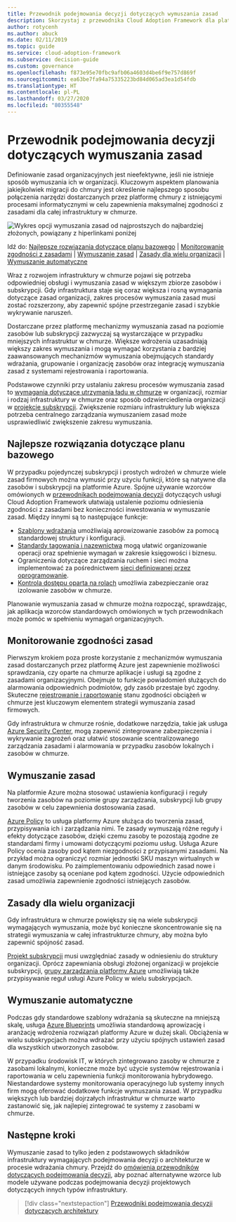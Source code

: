 ```yaml
---
title: Przewodnik podejmowania decyzji dotyczących wymuszania zasad
description: Skorzystaj z przewodnika Cloud Adoption Framework dla platformy Azure, aby dowiedzieć się więcej o subskrypcjach wymuszania zasad jako podstawowym priorytecie projektu podczas migracji na platformę Azure.
author: rotycenh
ms.author: abuck
ms.date: 02/11/2019
ms.topic: guide
ms.service: cloud-adoption-framework
ms.subservice: decision-guide
ms.custom: governance
ms.openlocfilehash: f873e95e70fbc9afb06a4603d4be6f9e757d869f
ms.sourcegitcommit: ea63be7fa94a75335223bd84d065ad3ea1d54fdb
ms.translationtype: HT
ms.contentlocale: pl-PL
ms.lasthandoff: 03/27/2020
ms.locfileid: "80355548"
---
```

# <a name="policy-enforcement-decision-guide"></a>Przewodnik podejmowania decyzji dotyczących wymuszania zasad

Definiowanie zasad organizacyjnych jest nieefektywne, jeśli nie istnieje sposób wymuszania ich w organizacji. Kluczowym aspektem planowania jakiejkolwiek migracji do chmury jest określenie najlepszego sposobu połączenia narzędzi dostarczanych przez platformę chmury z istniejącymi procesami informatycznymi w celu zapewnienia maksymalnej zgodności z zasadami dla całej infrastruktury w chmurze.

![Wykres opcji wymuszania zasad od najprostszych do najbardziej złożonych, powiązany z hiperlinkami poniżej](../../_images/decision-guides/decision-guide-policy-enforcement.png)

Idź do: [Najlepsze rozwiązania dotyczące planu bazowego](#baseline-best-practices) | [Monitorowanie zgodności z zasadami](#policy-compliance-monitoring) | [Wymuszanie zasad](#policy-enforcement) | [Zasady dla wielu organizacji](#cross-organization-policy) | [Wymuszanie automatyczne](#automated-enforcement)

Wraz z rozwojem infrastruktury w chmurze pojawi się potrzeba odpowiedniej obsługi i wymuszania zasad w większym zbiorze zasobów i subskrypcji. Gdy infrastruktura staje się coraz większa i rosną wymagania dotyczące zasad organizacji, zakres procesów wymuszania zasad musi zostać rozszerzony, aby zapewnić spójne przestrzeganie zasad i szybkie wykrywanie naruszeń.

Dostarczane przez platformę mechanizmy wymuszania zasad na poziomie zasobów lub subskrypcji zazwyczaj są wystarczające w przypadku mniejszych infrastruktur w chmurze. Większe wdrożenia uzasadniają większy zakres wymuszania i mogą wymagać korzystania z bardziej zaawansowanych mechanizmów wymuszania obejmujących standardy wdrażania, grupowanie i organizację zasobów oraz integrację wymuszania zasad z systemami rejestrowania i raportowania.

Podstawowe czynniki przy ustalaniu zakresu procesów wymuszania zasad to [wymagania dotyczące utrzymania ładu w chmurze](../../govern/index.md) w organizacji, rozmiar i rodzaj infrastruktury w chmurze oraz sposób odzwierciedlenia organizacji w [projekcie subskrypcji](../subscriptions/index.md). Zwiększenie rozmiaru infrastruktury lub większa potrzeba centralnego zarządzania wymuszaniem zasad może usprawiedliwić zwiększenie zakresu wymuszania.

## <a name="baseline-best-practices"></a>Najlepsze rozwiązania dotyczące planu bazowego

W przypadku pojedynczej subskrypcji i prostych wdrożeń w chmurze wiele zasad firmowych można wymusić przy użyciu funkcji, które są natywne dla zasobów i subskrypcji na platformie Azure. Spójne używanie wzorców omówionych w [przewodnikach podejmowania decyzji](../index.md) dotyczących usługi Cloud Adoption Framework ułatwiają ustalenie poziomu odniesienia zgodności z zasadami bez konieczności inwestowania w wymuszanie zasad. Między innymi są to następujące funkcje:

- [Szablony wdrażania](../resource-consistency/index.md) umożliwiają aprowizowanie zasobów za pomocą standardowej struktury i konfiguracji.
- [Standardy tagowania i nazewnictwa](../resource-tagging/index.md) mogą ułatwić organizowanie operacji oraz spełnienie wymagań w zakresie księgowości i biznesu.
- Ograniczenia dotyczące zarządzania ruchem i sieci można implementować za pośrednictwem [sieci definiowanej przez oprogramowanie](../software-defined-network/index.md).
- [Kontrola dostępu oparta na rolach](../identity/index.md) umożliwia zabezpieczanie oraz izolowanie zasobów w chmurze.

Planowanie wymuszania zasad w chmurze można rozpocząć, sprawdzając, jak aplikacja wzorców standardowych omówionych w tych przewodnikach może pomóc w spełnieniu wymagań organizacyjnych.

## <a name="policy-compliance-monitoring"></a>Monitorowanie zgodności zasad

Pierwszym krokiem poza proste korzystanie z mechanizmów wymuszania zasad dostarczanych przez platformę Azure jest zapewnienie możliwości sprawdzania, czy oparte na chmurze aplikacje i usługi są zgodne z zasadami organizacyjnymi. Obejmuje to funkcje powiadomień służących do alarmowania odpowiednich podmiotów, gdy zasób przestaje być zgodny. Skuteczne [rejestrowanie i raportowanie](../logging-and-reporting/index.md) stanu zgodności obciążeń w chmurze jest kluczowym elementem strategii wymuszania zasad firmowych.

Gdy infrastruktura w chmurze rośnie, dodatkowe narzędzia, takie jak usługa [Azure Security Center](https://docs.microsoft.com/azure/security-center), mogą zapewnić zintegrowane zabezpieczenia i wykrywanie zagrożeń oraz ułatwić stosowanie scentralizowanego zarządzania zasadami i alarmowania w przypadku zasobów lokalnych i zasobów w chmurze.

## <a name="policy-enforcement"></a>Wymuszanie zasad

Na platformie Azure można stosować ustawienia konfiguracji i reguły tworzenia zasobów na poziomie grupy zarządzania, subskrypcji lub grupy zasobów w celu zapewnienia dostosowania zasad.

[Azure Policy](https://docs.microsoft.com/azure/governance/policy/overview) to usługa platformy Azure służąca do tworzenia zasad, przypisywania ich i zarządzania nimi. Te zasady wymuszają różne reguły i efekty dotyczące zasobów, dzięki czemu zasoby te pozostają zgodne ze standardami firmy i umowami dotyczącymi poziomu usług. Usługa Azure Policy ocenia zasoby pod kątem niezgodności z przypisanymi zasadami. Na przykład można ograniczyć rozmiar jednostki SKU maszyn wirtualnych w danym środowisku. Po zaimplementowaniu odpowiednich zasad nowe i istniejące zasoby są oceniane pod kątem zgodności. Użycie odpowiednich zasad umożliwia zapewnienie zgodności istniejących zasobów.

## <a name="cross-organization-policy"></a>Zasady dla wielu organizacji

Gdy infrastruktura w chmurze powiększy się na wiele subskrypcji wymagających wymuszania, może być konieczne skoncentrowanie się na strategii wymuszania w całej infrastrukturze chmury, aby można było zapewnić spójność zasad.

[Projekt subskrypcji](../subscriptions/index.md) musi uwzględniać zasady w odniesieniu do struktury organizacji. Oprócz zapewniania obsługi złożonej organizacji w projekcie subskrypcji, [grupy zarządzania platformy Azure](../../ready/azure-best-practices/organize-subscriptions.md) umożliwiają także przypisywanie reguł usługi Azure Policy w wielu subskrypcjach.

## <a name="automated-enforcement"></a>Wymuszanie automatyczne

Podczas gdy standardowe szablony wdrażania są skuteczne na mniejszą skalę, usługa [Azure Blueprints](https://docs.microsoft.com/azure/governance/blueprints/overview) umożliwia standardową aprowizację i aranżację wdrożenia rozwiązań platformy Azure w dużej skali. Obciążenia w wielu subskrypcjach można wdrażać przy użyciu spójnych ustawień zasad dla wszystkich utworzonych zasobów.

W przypadku środowisk IT, w których zintegrowano zasoby w chmurze z zasobami lokalnymi, konieczne może być użycie systemów rejestrowania i raportowania w celu zapewnienia funkcji monitorowania hybrydowego. Niestandardowe systemy monitorowania operacyjnego lub systemy innych firm mogą oferować dodatkowe funkcje wymuszania zasad. W przypadku większych lub bardziej dojrzałych infrastruktur w chmurze warto zastanowić się, jak najlepiej zintegrować te systemy z zasobami w chmurze.

## <a name="next-steps"></a>Następne kroki

Wymuszanie zasad to tylko jeden z podstawowych składników infrastruktury wymagających podejmowania decyzji o architekturze w procesie wdrażania chmury. Przejdź do [omówienia przewodników dotyczących podejmowania decyzji](../index.md), aby poznać alternatywne wzorce lub modele używane podczas podejmowania decyzji projektowych dotyczących innych typów infrastruktury.

> [!div class="nextstepaction"]
> [Przewodniki podejmowania decyzji dotyczących architektury](../index.md)
